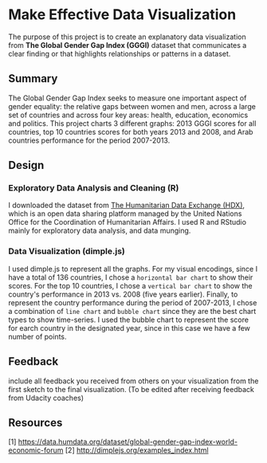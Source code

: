 # Make Effective Data Visualization

The purpose of this project is to create an explanatory data visualization from **The Global Gender Gap Index (GGGI)** dataset that communicates a clear finding or that highlights relationships or patterns in a dataset.

## Summary 
The Global Gender Gap Index seeks to measure one important aspect of gender equality: the relative gaps between women and men, across a large set of countries and across four key areas: health, education, economics and politics. This project charts 3 different graphs: 2013 GGGI scores for all countries, top 10 countries scores for both years 2013 and 2008, and Arab countries performance for the period 2007-2013.

## Design

### Exploratory Data Analysis and Cleaning (R)
I downloaded the dataset from [The Humanitarian Data Exchange (HDX)](https://data.humdata.org/dataset/global-gender-gap-index-world-economic-forum), which is an open data sharing platform managed by the United Nations Office for the Coordination of Humanitarian Affairs. I used R and RStudio mainly for exploratory data analysis, and data munging.

### Data Visualization (dimple.js)

I used dimple.js to represent all the graphs. For my visual encodings, since I have a total of 136 countries, I chose a `horizontal bar chart` to show their scores. For the top 10 countries, I chose a `vertical bar chart` to show the country's performance in 2013 vs. 2008 (five years earlier). Finally, to represent the country performance during the period of 2007-2013, I chose a combination of `line chart` and `bubble chart` since they are the best chart types to show time-series. I used the bubble chart to represent the score for earch country in the designated year, since in this case we have a few number of points.

## Feedback
include all feedback you received from others on your visualization from the first sketch to the final visualization.
(To be edited after receiving feedback from Udacity coaches)

## Resources
[1] https://data.humdata.org/dataset/global-gender-gap-index-world-economic-forum
[2] http://dimplejs.org/examples_index.html
